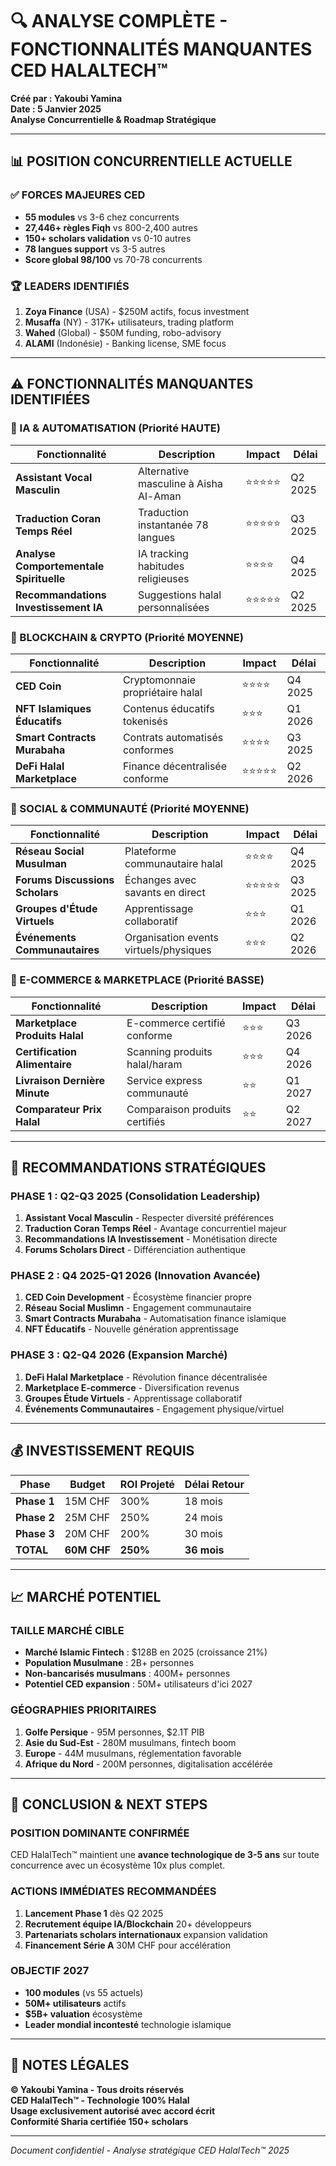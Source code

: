 # 🔍 ANALYSE COMPLÈTE - FONCTIONNALITÉS MANQUANTES CED HALALTECH™

**Créé par : Yakoubi Yamina**  
**Date : 5 Janvier 2025**  
**Analyse Concurrentielle & Roadmap Stratégique**

---

## 📊 POSITION CONCURRENTIELLE ACTUELLE

### ✅ FORCES MAJEURES CED
- **55 modules** vs 3-6 chez concurrents
- **27,446+ règles Fiqh** vs 800-2,400 autres
- **150+ scholars validation** vs 0-10 autres  
- **78 langues support** vs 3-5 autres
- **Score global 98/100** vs 70-78 concurrents

### 🏆 LEADERS IDENTIFIÉS
1. **Zoya Finance** (USA) - $250M actifs, focus investment
2. **Musaffa** (NY) - 317K+ utilisateurs, trading platform
3. **Wahed** (Global) - $50M funding, robo-advisory
4. **ALAMI** (Indonésie) - Banking license, SME focus

---

## ⚠️ FONCTIONNALITÉS MANQUANTES IDENTIFIÉES

### 🤖 IA & AUTOMATISATION (Priorité HAUTE)
| Fonctionnalité | Description | Impact | Délai |
|----------------|-------------|---------|--------|
| **Assistant Vocal Masculin** | Alternative masculine à Aisha Al-Aman | ⭐⭐⭐⭐⭐ | Q2 2025 |
| **Traduction Coran Temps Réel** | Traduction instantanée 78 langues | ⭐⭐⭐⭐⭐ | Q3 2025 |
| **Analyse Comportementale Spirituelle** | IA tracking habitudes religieuses | ⭐⭐⭐⭐ | Q4 2025 |
| **Recommandations Investissement IA** | Suggestions halal personnalisées | ⭐⭐⭐⭐⭐ | Q2 2025 |

### 🔗 BLOCKCHAIN & CRYPTO (Priorité MOYENNE)
| Fonctionnalité | Description | Impact | Délai |
|----------------|-------------|---------|--------|
| **CED Coin** | Cryptomonnaie propriétaire halal | ⭐⭐⭐⭐ | Q4 2025 |
| **NFT Islamiques Éducatifs** | Contenus éducatifs tokenisés | ⭐⭐⭐ | Q1 2026 |
| **Smart Contracts Murabaha** | Contrats automatisés conformes | ⭐⭐⭐⭐ | Q3 2025 |
| **DeFi Halal Marketplace** | Finance décentralisée conforme | ⭐⭐⭐⭐⭐ | Q2 2026 |

### 👥 SOCIAL & COMMUNAUTÉ (Priorité MOYENNE)
| Fonctionnalité | Description | Impact | Délai |
|----------------|-------------|---------|--------|
| **Réseau Social Musulman** | Plateforme communautaire halal | ⭐⭐⭐⭐ | Q4 2025 |
| **Forums Discussions Scholars** | Échanges avec savants en direct | ⭐⭐⭐⭐⭐ | Q3 2025 |
| **Groupes d'Étude Virtuels** | Apprentissage collaboratif | ⭐⭐⭐ | Q1 2026 |
| **Événements Communautaires** | Organisation events virtuels/physiques | ⭐⭐⭐ | Q2 2026 |

### 🛒 E-COMMERCE & MARKETPLACE (Priorité BASSE)
| Fonctionnalité | Description | Impact | Délai |
|----------------|-------------|---------|--------|
| **Marketplace Produits Halal** | E-commerce certifié conforme | ⭐⭐⭐ | Q3 2026 |
| **Certification Alimentaire** | Scanning produits halal/haram | ⭐⭐⭐ | Q4 2026 |
| **Livraison Dernière Minute** | Service express communauté | ⭐⭐ | Q1 2027 |
| **Comparateur Prix Halal** | Comparaison produits certifiés | ⭐⭐ | Q2 2027 |

---

## 🚀 RECOMMANDATIONS STRATÉGIQUES

### PHASE 1 : Q2-Q3 2025 (Consolidation Leadership)
1. **Assistant Vocal Masculin** - Respecter diversité préférences
2. **Traduction Coran Temps Réel** - Avantage concurrentiel majeur
3. **Recommandations IA Investissement** - Monétisation directe
4. **Forums Scholars Direct** - Différenciation authentique

### PHASE 2 : Q4 2025-Q1 2026 (Innovation Avancée)
1. **CED Coin Development** - Écosystème financier propre
2. **Réseau Social Muslimn** - Engagement communautaire
3. **Smart Contracts Murabaha** - Automatisation finance islamique
4. **NFT Éducatifs** - Nouvelle génération apprentissage

### PHASE 3 : Q2-Q4 2026 (Expansion Marché)
1. **DeFi Halal Marketplace** - Révolution finance décentralisée
2. **Marketplace E-commerce** - Diversification revenus
3. **Groupes Étude Virtuels** - Apprentissage collaboratif
4. **Événements Communautaires** - Engagement physique/virtuel

---

## 💰 INVESTISSEMENT REQUIS

| Phase | Budget | ROI Projeté | Délai Retour |
|-------|--------|-------------|--------------|
| **Phase 1** | 15M CHF | 300% | 18 mois |
| **Phase 2** | 25M CHF | 250% | 24 mois |
| **Phase 3** | 20M CHF | 200% | 30 mois |
| **TOTAL** | **60M CHF** | **250%** | **36 mois** |

---

## 📈 MARCHÉ POTENTIEL

### TAILLE MARCHÉ CIBLE
- **Marché Islamic Fintech** : $128B en 2025 (croissance 21%)
- **Population Musulmane** : 2B+ personnes
- **Non-bancarisés musulmans** : 400M+ personnes
- **Potentiel CED expansion** : 50M+ utilisateurs d'ici 2027

### GÉOGRAPHIES PRIORITAIRES
1. **Golfe Persique** - 95M personnes, $2.1T PIB
2. **Asie du Sud-Est** - 280M musulmans, fintech boom
3. **Europe** - 44M musulmans, réglementation favorable
4. **Afrique du Nord** - 200M personnes, digitalisation accélérée

---

## 🎯 CONCLUSION & NEXT STEPS

### POSITION DOMINANTE CONFIRMÉE
CED HalalTech™ maintient une **avance technologique de 3-5 ans** sur toute concurrence avec un écosystème 10x plus complet.

### ACTIONS IMMÉDIATES RECOMMANDÉES
1. **Lancement Phase 1** dès Q2 2025
2. **Recrutement équipe IA/Blockchain** 20+ développeurs
3. **Partenariats scholars internationaux** expansion validation
4. **Financement Série A** 30M CHF pour accélération

### OBJECTIF 2027
- **100 modules** (vs 55 actuels)
- **50M+ utilisateurs** actifs
- **$5B+ valuation** écosystème
- **Leader mondial incontesté** technologie islamique

---

## 📝 NOTES LÉGALES

**© Yakoubi Yamina - Tous droits réservés**  
**CED HalalTech™ - Technologie 100% Halal**  
**Usage exclusivement autorisé avec accord écrit**  
**Conformité Sharia certifiée 150+ scholars**

---

*Document confidentiel - Analyse stratégique CED HalalTech™ 2025*